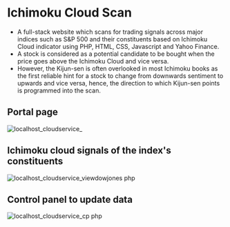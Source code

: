 # Ichimoku Cloud Scan
- A full-stack website which scans for trading signals across major indices such as S&P 500 and their constituents based on Ichimoku Cloud indicator using PHP, HTML, CSS, Javascript and Yahoo Finance.
- A stock is considered as a potential candidate to be bought when the price goes above the Ichimoku Cloud and vice versa.
- However, the Kijun-sen is often overlooked in most Ichimoku books as the first reliable hint for a stock to change from downwards sentiment to upwards and vice versa, hence, the direction to which Kijun-sen points is programmed into the scan.

## Portal page
![localhost_cloudservice_](https://user-images.githubusercontent.com/1398153/195997960-139c573a-74b9-494d-aa81-bcba6de8d475.jpeg)

## Ichimoku cloud signals of the index's constituents
![localhost_cloudservice_viewdowjones php](https://user-images.githubusercontent.com/1398153/195997962-8a7f46ce-b34c-4041-aa87-6d7b3858301a.jpeg)

## Control panel to update data
![localhost_cloudservice_cp php](https://user-images.githubusercontent.com/1398153/195998281-a329abac-cdbd-454d-a5c7-6ca12c6062fa.jpeg)
